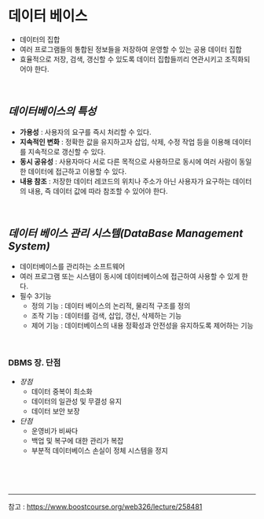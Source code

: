 # 데이터 베이스

- 데이터의 집합
- 여러 프로그램들의 통합된 정보들을 저장하여 운영할 수 있는 공용 데이터 집합
- 효율적으로 저장, 검색, 갱신할 수 있도록 데이터 집합들끼리 연관시키고 조직화되어야 한다.

<br>

## *데이터베이스의 특성*

- **가용성** : 사용자의 요구를 즉시 처리할 수 있다.
- **지속적인 변화** : 정확한 값을 유지하고자 삽입, 삭제, 수정 작업 등을 이용해 데이터를 지속적으로 갱신할 수 있다.
- **동시 공유성** : 사용자마다 서로 다른 목적으로 사용하므로 동시에 여러 사람이 동일한 데이터에 접근하고 이용할 수 있다.
- **내용 참조** : 저장한 데이터 레코드의 위치나 주소가 아닌 사용자가 요구하는 데이터의 내용, 즉 데이터 값에 따라 참조할 수 있어야 한다.

<br>

## *데이터 베이스 관리 시스템(DataBase Management System)*

- 데이터베이스를 관리하는 소프트웨어
- 여러 프로그램 또는 시스템이 동시에 데이터베이스에 접근하여 사용할 수 있게 한다.
- 필수 3기능
  - 정의 기능 : 데이터 베이스의 논리적, 물리적 구조를 정의
  - 조작 기능 : 데이터를 검색, 삽입, 갱신, 삭제하는 기능
  - 제어 기능 : 데이터베이스의 내용 정확성과 안전성을 유지하도록 제어하는 기능

<br>

### DBMS 장. 단점

- *장점*
  - 데이터 중복이 최소화
  - 데이터의 일관성 및 무결성 유지
  - 데이터 보안 보장
- *단점*
  - 운영비가 비싸다
  - 백업 및 복구에 대한 관리가 복잡
  - 부분적 데이터베이스 손실이 정체 시스템을 정지

<br>

<br>

<br>

___

참고 : https://www.boostcourse.org/web326/lecture/258481

